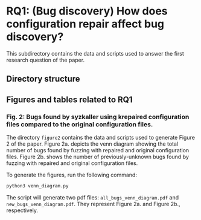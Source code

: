# RQ1: (Bug discovery) How does configuration repair affect bug discovery?
This subdirectory contains the data and scripts used to answer the first research
question of the paper.

## Directory structure

## Figures and tables related to RQ1
### Fig. 2: Bugs found by syzkaller using krepaired configuration files compared to the original configuration files.
The directory `figure2` contains the data and scripts used to generate Figure 2
of the paper.
Figure 2a. depicts the venn diagram showing the total number of bugs found by
fuzzing with repaired and original configuration files.
Figure 2b. shows the number of previously-unknown bugs found by fuzzing with
repaired and original configuration files.

To generate the figures, run the following command:
```bash
python3 venn_diagram.py
```

The script will generate two pdf files: `all_bugs_venn_diagram.pdf` and `new_bugs_venn_diagram.pdf`.
They represent Figure 2a. and Figure 2b., respectively.
